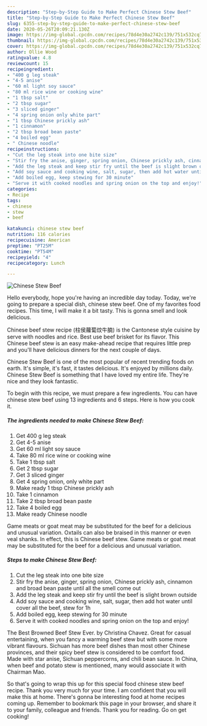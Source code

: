 ```yaml
---
description: "Step-by-Step Guide to Make Perfect Chinese Stew Beef"
title: "Step-by-Step Guide to Make Perfect Chinese Stew Beef"
slug: 6355-step-by-step-guide-to-make-perfect-chinese-stew-beef
date: 2020-05-26T20:09:21.130Z
image: https://img-global.cpcdn.com/recipes/78d4e30a2742c139/751x532cq70/chinese-stew-beef-recipe-main-photo.jpg
thumbnail: https://img-global.cpcdn.com/recipes/78d4e30a2742c139/751x532cq70/chinese-stew-beef-recipe-main-photo.jpg
cover: https://img-global.cpcdn.com/recipes/78d4e30a2742c139/751x532cq70/chinese-stew-beef-recipe-main-photo.jpg
author: Ollie Wood
ratingvalue: 4.8
reviewcount: 15
recipeingredient:
- "400 g leg steak"
- "4-5 anise"
- "60 ml light soy sauce"
- "80 ml rice wine or cooking wine"
- "1 tbsp salt"
- "2 tbsp sugar"
- "3 sliced ginger"
- "4 spring onion only white part"
- "1 tbsp Chinese prickly ash"
- "1 cinnamon"
- "2 tbsp broad bean paste"
- "4 boiled egg"
- " Chinese noodle"
recipeinstructions:
- "Cut the leg steak into one bite size"
- "Stir fry the anise, ginger, spring onion, Chinese prickly ash, cinnamon and broad bean paste until all the smell come out"
- "Add the leg steak and keep stir fry until the beef is slight brown outside"
- "Add soy sauce and cooking wine, salt, sugar, then add hot water until cover all the beef, stew for 1h"
- "Add boiled egg, keep stewing for 30 minute"
- "Serve it with cooked noodles and spring onion on the top and enjoy!"
categories:
- Recipe
tags:
- chinese
- stew
- beef

katakunci: chinese stew beef 
nutrition: 116 calories
recipecuisine: American
preptime: "PT25M"
cooktime: "PT54M"
recipeyield: "4"
recipecategory: Lunch

---
```



![Chinese Stew Beef](https://img-global.cpcdn.com/recipes/78d4e30a2742c139/751x532cq70/chinese-stew-beef-recipe-main-photo.jpg)

Hello everybody, hope you're having an incredible day today. Today, we're going to prepare a special dish, chinese stew beef. One of my favorites food recipes. This time, I will make it a bit tasty. This is gonna smell and look delicious.

Chinese beef stew recipe (柱侯蘿蔔炆牛腩) is the Cantonese style cuisine by serve with noodles and rice. Best use beef brisket for its flavor. This Chinese beef stew is an easy make-ahead recipe that requires little prep and you&#39;ll have delicious dinners for the next couple of days.

Chinese Stew Beef is one of the most popular of recent trending foods on earth. It's simple, it's fast, it tastes delicious. It's enjoyed by millions daily. Chinese Stew Beef is something that I have loved my entire life. They're nice and they look fantastic.


To begin with this recipe, we must prepare a few ingredients. You can have chinese stew beef using 13 ingredients and 6 steps. Here is how you cook it.

<!--inarticleads1-->

##### The ingredients needed to make Chinese Stew Beef:

1. Get 400 g leg steak
1. Get 4-5 anise
1. Get 60 ml light soy sauce
1. Take 80 ml rice wine or cooking wine
1. Take 1 tbsp salt
1. Get 2 tbsp sugar
1. Get 3 sliced ginger
1. Get 4 spring onion, only white part
1. Make ready 1 tbsp Chinese prickly ash
1. Take 1 cinnamon
1. Take 2 tbsp broad bean paste
1. Take 4 boiled egg
1. Make ready  Chinese noodle


Game meats or goat meat may be substituted for the beef for a delicious and unusual variation. Oxtails can also be braised in this manner or even veal shanks. In effect, this is Chinese beef stew. Game meats or goat meat may be substituted for the beef for a delicious and unusual variation. 

<!--inarticleads2-->

##### Steps to make Chinese Stew Beef:

1. Cut the leg steak into one bite size
1. Stir fry the anise, ginger, spring onion, Chinese prickly ash, cinnamon and broad bean paste until all the smell come out
1. Add the leg steak and keep stir fry until the beef is slight brown outside
1. Add soy sauce and cooking wine, salt, sugar, then add hot water until cover all the beef, stew for 1h
1. Add boiled egg, keep stewing for 30 minute
1. Serve it with cooked noodles and spring onion on the top and enjoy!


The Best Browned Beef Stew Ever. by Christina Chavez. Great for casual entertaining, when you fancy a warming beef stew but with some more vibrant flavours. Sichuan has more beef dishes than most other Chinese provinces, and their spicy beef stew is considered to be comfort food. Made with star anise, Sichuan peppercorns, and chili bean sauce. In China, when beef and potato stew is mentioned, many would associate it with Chairman Mao. 

So that's going to wrap this up for this special food chinese stew beef recipe. Thank you very much for your time. I am confident that you will make this at home. There's gonna be interesting food at home recipes coming up. Remember to bookmark this page in your browser, and share it to your family, colleague and friends. Thank you for reading. Go on get cooking!
